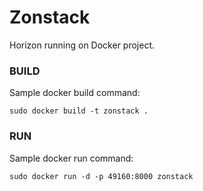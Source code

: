 Zonstack
========

Horizon running on Docker project. 

### BUILD

Sample docker build command:

```
sudo docker build -t zonstack .
```

### RUN

Sample docker run command:

```
sudo docker run -d -p 49160:8000 zonstack
```

